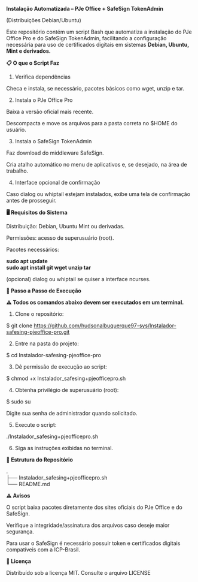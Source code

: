 **Instalação Automatizada – PJe Office + SafeSign TokenAdmin**

(Distribuições Debian/Ubuntu)

Este repositório contém um script Bash que automatiza a instalação do PJe Office Pro e do SafeSign TokenAdmin, facilitando a configuração necessária para uso de certificados digitais em sistemas **Debian, Ubuntu, Mint e derivados.**

**📋 O que o Script Faz**

1. Verifica dependências

Checa e instala, se necessário, pacotes básicos como wget, unzip e tar.

2. Instala o PJe Office Pro

Baixa a versão oficial mais recente.

Descompacta e move os arquivos para a pasta correta no $HOME do usuário.

3. Instala o SafeSign TokenAdmin

Faz download do middleware SafeSign.

Cria atalho automático no menu de aplicativos e, se desejado, na área de trabalho.

4. Interface opcional de confirmação

Caso dialog ou whiptail estejam instalados, exibe uma tela de confirmação antes de prosseguir.

**🖥️ Requisitos do Sistema**

Distribuição: Debian, Ubuntu Mint ou derivadas.

Permissões: acesso de superusuário (root).

Pacotes necessários:

**sudo apt update** \
**sudo apt install git wget unzip tar**

(opcional) dialog ou whiptail se quiser a interface ncurses.

**🚀 Passo a Passo de Execução**

**⚠️ Todos os comandos abaixo devem ser executados em um terminal.**

1. Clone o repositório:

$ git clone https://github.com/hudsonalbuquerque97-sys/Instalador-safesing-pjeoffice-pro.git

2. Entre na pasta do projeto:

$ cd Instalador-safesing-pjeoffice-pro

3. Dê permissão de execução ao script:

$ chmod +x Instalador_safesing+pjeofficepro.sh

4. Obtenha privilégio de superusuário (root):

$ sudo su

Digite sua senha de administrador quando solicitado.

5. Execute o script:

./Instalador_safesing+pjeofficepro.sh

6. Siga as instruções exibidas no terminal.

**🧩 Estrutura do Repositório**

. \
├── Instalador_safesing+pjeofficepro.sh \
└── README.md         

**⚠️ Avisos**

O script baixa pacotes diretamente dos sites oficiais do PJe Office e do SafeSign.

Verifique a integridade/assinatura dos arquivos caso deseje maior segurança.

Para usar o SafeSign é necessário possuir token e certificados digitais compatíveis com a ICP-Brasil.

**📄 Licença**

Distribuído sob a licença MIT. Consulte o arquivo LICENSE




